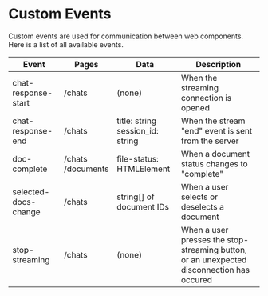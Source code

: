 # Custom Events

Custom events are used for communication between web components. Here is a list of all available events.

| Event                | Pages                 | Data                                 | Description                                                                               |
| -------------------- | --------------------- | ------------------------------------ | ----------------------------------------------------------------------------------------- |
| chat-response-start  | /chats                | (none)                               | When the streaming connection is opened                                                   |
| chat-response-end    | /chats                | title: string<br/>session_id: string | When the stream "end" event is sent from the server                                       |
| doc-complete         | /chats<br/>/documents | file-status: HTMLElement             | When a document status changes to "complete"                                              |
| selected-docs-change | /chats                | string[] of document IDs             | When a user selects or deselects a document                                               |
| stop-streaming       | /chats                | (none)                               | When a user presses the stop-streaming button, or an unexpected disconnection has occured |

